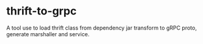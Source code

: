 # thrift-to-grpc
A tool use to load thrift class from dependency jar transform to gRPC proto, generate marshaller and service.

